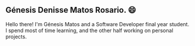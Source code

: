## Génesis Denisse Matos Rosario. :smile:

Hello there! I'm Génesis Matos and a Software Developer final year student. 
I spend most of time learning, and the other half working on personal projects.


